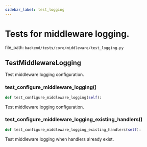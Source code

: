 ```yaml
---
sidebar_label: test_logging
---
```


# Tests for middleware logging.

  file_path: `backend/tests/core/middleware/test_logging.py`

## TestMiddlewareLogging

Test middleware logging configuration.

### test_configure_middleware_logging()

```python
def test_configure_middleware_logging(self):
```

Test middleware logging configuration.

### test_configure_middleware_logging_existing_handlers()

```python
def test_configure_middleware_logging_existing_handlers(self):
```

Test middleware logging when handlers already exist.
